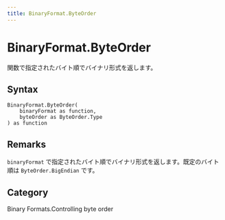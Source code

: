 ```yaml
---
title: BinaryFormat.ByteOrder
---
```


# BinaryFormat.ByteOrder


関数で指定されたバイト順でバイナリ形式を返します。


## Syntax

```powerquery
BinaryFormat.ByteOrder(
    binaryFormat as function,
    byteOrder as ByteOrder.Type
) as function
```


## Remarks

<code>binaryFormat</code> で指定されたバイト順でバイナリ形式を返します。既定のバイト順は <code>ByteOrder.BigEndian</code> です。



## Category
Binary Formats.Controlling byte order
